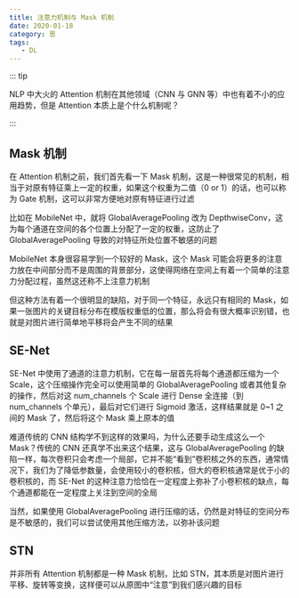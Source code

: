 ```yaml
---
title: 注意力机制与 Mask 机制
date: 2020-01-18
category: 思
tags:
   - DL
---
```


::: tip

NLP 中大火的 Attention 机制在其他领域（CNN 与 GNN 等）中也有着不小的应用趋势，但是 Attention 本质上是个什么机制呢？

:::

<!-- more -->

## Mask 机制

在 Attention 机制之前，我们首先看一下 Mask 机制，这是一种很常见的机制，相当于对原有特征乘上一定的权重，如果这个权重为二值（0 or 1）的话，也可以称为 Gate 机制，这可以非常方便地对原有特征进行过滤

比如在 MobileNet 中，就将 GlobalAveragePooling 改为 DepthwiseConv，这为每个通道在空间的各个位置上分配了一定的权重，这防止了 GlobalAveragePooling 导致的对特征所处位置不敏感的问题

MobileNet 本身很容易学到一个较好的 Mask，这个 Mask 可能会将更多的注意力放在中间部分而不是周围的背景部分，这使得网络在空间上有着一个简单的注意力分配过程，虽然这还称不上注意力机制

但这种方法有着一个很明显的缺陷，对于同一个特征，永远只有相同的 Mask，如果一张图片的关键目标分布在模版权重低的位置，那么将会有很大概率识别错，也就是对图片进行简单地平移将会产生不同的结果

## SE-Net

SE-Net 中使用了通道的注意力机制，它在每一层首先将每个通道都压缩为一个 Scale，这个压缩操作完全可以使用简单的 GlobalAveragePooling 或者其他复杂的操作，然后对这 num_channels 个 Scale 进行 Dense 全连接（到 num_channels 个单元），最后对它们进行 Sigmoid 激活，这样结果就是 0~1 之间的 Mask 了，然后将这个 Mask 乘上原本的值

难道传统的 CNN 结构学不到这样的效果吗，为什么还要手动生成这么一个 Mask？传统的 CNN 还真学不出来这个结果，这与 GlobalAveragePooling 的缺陷一样，每次卷积只会考虑一个局部，它并不能“看到”卷积核之外的东西，通常情况下，我们为了降低参数量，会使用较小的卷积核，但大的卷积核通常是优于小的卷积核的，而 SE-Net 的这种注意力恰恰在一定程度上弥补了小卷积核的缺点，每个通道都能在一定程度上关注到空间的全局

当然，如果使用 GlobalAveragePooling 进行压缩的话，仍然是对特征的空间分布是不敏感的，我们可以尝试使用其他压缩方法，以弥补该问题

## STN

并非所有 Attention 机制都是一种 Mask 机制，比如 STN，其本质是对图片进行平移、旋转等变换，这样便可以从原图中“注意”到我们感兴趣的目标
